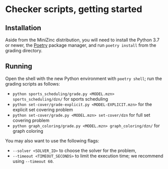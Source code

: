 # Checker scripts, getting started

## Installation

Aside from the MiniZinc distribution, you will need to install the Python 3.7 or newer, the [Poetry](https://python-poetry.org/) package manager, and run `poetry install` from the grading directory.

## Running

Open the shell with the new Python environment with `poetry shell`; run the grading scripts as follows:
- `python sports_scheduling/grade.py <MODEL.mzn> sports_scheduling/dzn/` for sports scheduling
- `python set-cover/grade-explicit.py <MODEL-EXPLICIT.mzn>` for the explicit set covering problem
- `python set-cover/grade.py <MODEL.mzn> set-cover/dzn` for full set covering problem
- `python graph_coloring/grade.py <MODEL.mzn> graph_coloring/dzn/` for graph coloring

You may also want to use the following flags:
- `--solver <SOLVER_ID>` to choose the solver for the problem,
- `--timeout <TIMEOUT_SECONDS>` to limit the execution time; we recommend using `--timeout 60`.

